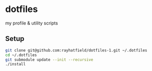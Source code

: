 # dotfiles

my profile &amp; utility scripts

## Setup

```sh
git clone git@github.com:rayhatfield/dotfiles-1.git ~/.dotfiles
cd ~/.dotfiles
git submodule update --init --recursive
./install
```
